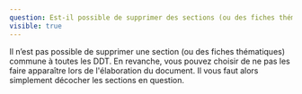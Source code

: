 ```yaml
---
question: Est-il possible de supprimer des sections (ou des fiches thématiques) dans le cas où l'information est déjà précisée dans une autre partie du PAC?
visible: true
---
```


Il n’est pas possible de supprimer une section (ou des fiches thématiques) commune à toutes les DDT. En revanche, vous pouvez choisir de ne pas les faire apparaître lors de l'élaboration du document. Il vous faut alors simplement décocher les sections en question. 
